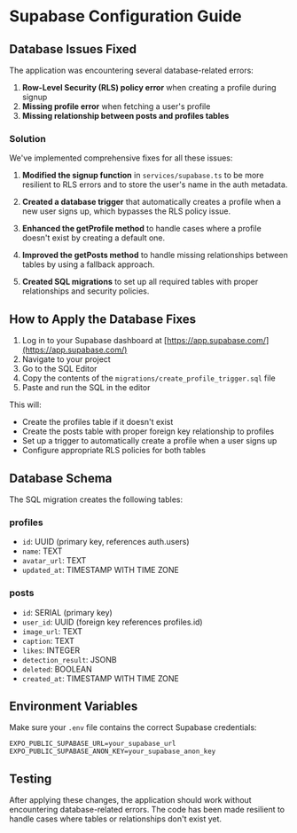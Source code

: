 # Supabase Configuration Guide

## Database Issues Fixed

The application was encountering several database-related errors:

1. **Row-Level Security (RLS) policy error** when creating a profile during signup
2. **Missing profile error** when fetching a user's profile
3. **Missing relationship between posts and profiles tables**

### Solution

We've implemented comprehensive fixes for all these issues:

1. **Modified the signup function** in `services/supabase.ts` to be more resilient to RLS errors and to store the user's name in the auth metadata.

2. **Created a database trigger** that automatically creates a profile when a new user signs up, which bypasses the RLS policy issue.

3. **Enhanced the getProfile method** to handle cases where a profile doesn't exist by creating a default one.

4. **Improved the getPosts method** to handle missing relationships between tables by using a fallback approach.

5. **Created SQL migrations** to set up all required tables with proper relationships and security policies.

## How to Apply the Database Fixes

1. Log in to your Supabase dashboard at [https://app.supabase.com/](https://app.supabase.com/)
2. Navigate to your project
3. Go to the SQL Editor
4. Copy the contents of the `migrations/create_profile_trigger.sql` file
5. Paste and run the SQL in the editor

This will:
- Create the profiles table if it doesn't exist
- Create the posts table with proper foreign key relationship to profiles
- Set up a trigger to automatically create a profile when a user signs up
- Configure appropriate RLS policies for both tables

## Database Schema

The SQL migration creates the following tables:

### profiles
- `id`: UUID (primary key, references auth.users)
- `name`: TEXT
- `avatar_url`: TEXT
- `updated_at`: TIMESTAMP WITH TIME ZONE

### posts
- `id`: SERIAL (primary key)
- `user_id`: UUID (foreign key references profiles.id)
- `image_url`: TEXT
- `caption`: TEXT
- `likes`: INTEGER
- `detection_result`: JSONB
- `deleted`: BOOLEAN
- `created_at`: TIMESTAMP WITH TIME ZONE

## Environment Variables

Make sure your `.env` file contains the correct Supabase credentials:

```
EXPO_PUBLIC_SUPABASE_URL=your_supabase_url
EXPO_PUBLIC_SUPABASE_ANON_KEY=your_supabase_anon_key
```

## Testing

After applying these changes, the application should work without encountering database-related errors. The code has been made resilient to handle cases where tables or relationships don't exist yet.
